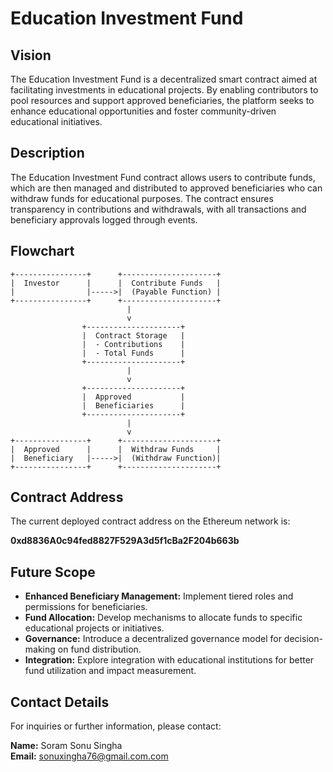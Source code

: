 
# Education Investment Fund

## Vision

The Education Investment Fund is a decentralized smart contract aimed at facilitating investments in educational projects. By enabling contributors to pool resources and support approved beneficiaries, the platform seeks to enhance educational opportunities and foster community-driven educational initiatives.

## Description

The Education Investment Fund contract allows users to contribute funds, which are then managed and distributed to approved beneficiaries who can withdraw funds for educational purposes. The contract ensures transparency in contributions and withdrawals, with all transactions and beneficiary approvals logged through events.

## Flowchart

```
+----------------+      +---------------------+
|  Investor      |      |  Contribute Funds   |
|                |----->|  (Payable Function) |
+----------------+      +---------------------+
                          |
                          v
                +---------------------+
                |  Contract Storage   |
                |  - Contributions    |
                |  - Total Funds      |
                +---------------------+
                          |
                          v
                +---------------------+
                |  Approved           |
                |  Beneficiaries      |
                +---------------------+
                          |
                          v
+----------------+      +---------------------+
|  Approved      |      |  Withdraw Funds     |
|  Beneficiary   |----->|  (Withdraw Function)|
+----------------+      +---------------------+
```

## Contract Address

The current deployed contract address on the Ethereum network is:

**0xd8836A0c94fed8827F529A3d5f1cBa2F204b663b**

## Future Scope

- **Enhanced Beneficiary Management:** Implement tiered roles and permissions for beneficiaries.
- **Fund Allocation:** Develop mechanisms to allocate funds to specific educational projects or initiatives.
- **Governance:** Introduce a decentralized governance model for decision-making on fund distribution.
- **Integration:** Explore integration with educational institutions for better fund utilization and impact measurement.

## Contact Details

For inquiries or further information, please contact:

**Name:** Soram Sonu Singha  
**Email:** sonuxingha76@gmail.com.com  
